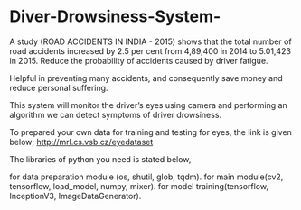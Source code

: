# Diver-Drowsiness-System-

A study (ROAD ACCIDENTS IN INDIA - 2015) shows that the total number of road accidents increased by 2.5 per cent from 4,89,400 in 2014 to 5.01,423 in 2015. Reduce the probability of accidents caused by driver fatigue.

Helpful in preventing many accidents, and consequently save money and reduce personal suffering.

This system will monitor the driver’s eyes using camera and performing an algorithm we can detect symptoms of driver drowsiness.

To prepared your own data for training and testing for eyes, the link is given below;
http://mrl.cs.vsb.cz/eyedataset

The libraries of python you need is stated below,

for data preparation module (os, shutil, glob, tqdm).
for main module(cv2, tensorflow, load_model, numpy, mixer).
for model training(tensorflow, InceptionV3, ImageDataGenerator).
